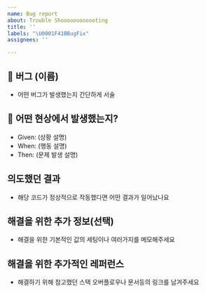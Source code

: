 ```yaml
---
name: Bug report
about: Trouble Shoooooooooooting
title: ''
labels: "\U0001F41BBugFix"
assignees: ''

---
```


## 🐞 버그 (이름)
- 어떤 버그가 발생했는지 간단하게 서술

## 🧐 어떤 현상에서 발생했는지?
- Given: (상황 설명)
- When: (행동 설명)
- Then: (문제 발생 설명)


## 의도했던 결과
- 해당 코드가 정상적으로 작동했다면 어떤 결과가 일어났나요

## 해결을 위한 추가 정보(선택)
- 해결을 위한 기본적인 값의 세팅이나 여러가지를 메모해주세요

## 해결을 위한 추가적인 레퍼런스
- 해결하기 위해 참고했던 스택 오버플로우나 문서등의 링크를 남겨주세요
